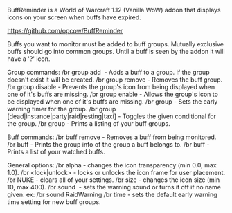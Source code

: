 BuffReminder is a World of Warcraft 1.12 (Vanilla WoW) addon that displays icons on your screen when buffs have expired.

https://github.com/opcow/BuffReminder

Buffs you want to monitor must be added to buff groups.
Mutually exclusive buffs should go into common groups.
Until a buff is seen by the addon it will have a '?' icon.

Group commands:
	/br group <groupname> add <buffname> - Adds a buff to a group. If the group doesn't exist it will be created.
	/br group <groupname> remove - Removes the buff group.
	/br group <groupname> disable - Prevents the group's icon from being displayed when one of it's buffs are missing.
	/br group <groupname> enable - Allows the group's icon to be displayed when one of it's buffs are missing.
	/br group <number> - Sets the early warning timer for the group.
    /br group [dead|instance|party|raid|resting|taxi] - Toggles the given conditional for the group.
    /br group - Prints a listing of your buff groups.

Buff commands:
	/br buff <buffname> remove - Removes a buff from being monitored.
	/br buff <buffname> - Prints the group info of the group a buff belongs to.
	/br buff - Prints a list of your watched buffs.

General options:
	/br alpha <number> - changes the icon transparency (min 0.0, max 1.0).
	/br <lock|unlock> - locks or unlocks the icon frame for user placement.
	/br NUKE - clears all of your settings.
    /br size <number> - changes the icon size (min 10, max 400).
	/br sound <sound name> - sets the warning sound or turns it off if no name given. ex: /br sound RaidWarning
	/br time <number> - sets the default early warning time setting for new buff groups.
